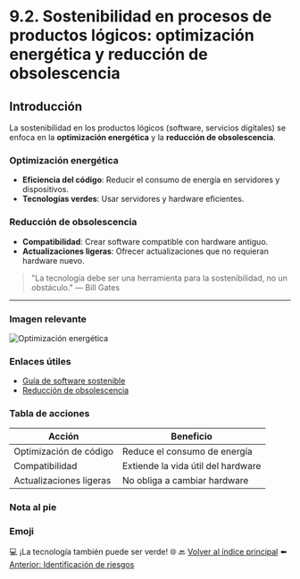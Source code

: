 # 9.2. Sostenibilidad en procesos de productos lógicos: optimización energética y reducción de obsolescencia

## Introducción
La sostenibilidad en los productos lógicos (software, servicios digitales) se enfoca en la **optimización energética** y la **reducción de obsolescencia**.

### Optimización energética
- **Eficiencia del código**: Reducir el consumo de energía en servidores y dispositivos.
- **Tecnologías verdes**: Usar servidores y hardware eficientes.

### Reducción de obsolescencia
- **Compatibilidad**: Crear software compatible con hardware antiguo.
- **Actualizaciones ligeras**: Ofrecer actualizaciones que no requieran hardware nuevo.

> "La tecnología debe ser una herramienta para la sostenibilidad, no un obstáculo." — Bill Gates

---

### Imagen relevante
![Optimización energética](../img_pisa3_D_nuño/11.webp)

### Enlaces útiles
- [Guía de software sostenible](https://www.softwareverde.org)
- [Reducción de obsolescencia](https://www.obsolescenciaprogramada.com)

### Tabla de acciones
| Acción                | Beneficio                              |
|-----------------------|----------------------------------------|
| Optimización de código | Reduce el consumo de energía           |
| Compatibilidad        | Extiende la vida útil del hardware     |
| Actualizaciones ligeras | No obliga a cambiar hardware           |

### Nota al pie
[^nota]: Más información en el informe de Greenpeace sobre tecnología sostenible.

### Emoji
💻 ¡La tecnología también puede ser verde! 🌐
🔙 [Volver al índice principal](9_Procesos_de_produccion_y_criterios_de_sostenibilidad_aplicados_nuño.md)
⬅️ [Anterior: Identificación de riesgos](9.1_Sostenibilidad_en_procesos_de_productos_físicos_diseño_materiales_y_uso_eficiente_de_recursos_nuño.md)
